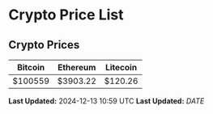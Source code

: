 # Crypto Price List

## Crypto Prices
| Bitcoin | Ethereum | Litecoin |
| ------- | -------- | -------- |
| $100559 | $3903.22 | $120.26 |
**Last Updated:** 2024-12-13 10:59 UTC
**Last Updated:** $DATE$
